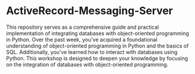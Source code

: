 # ActiveRecord-Messaging-Server
 This repository serves as a comprehensive guide and practical implementation of integrating databases with object-oriented programming in Python. Over the past week, you've acquired a foundational understanding of object-oriented programming in Python and the basics of SQL. Additionally, you've learned how to interact with databases using Python. This workshop is designed to deepen your knowledge by focusing on the integration of databases with object-oriented programming.
